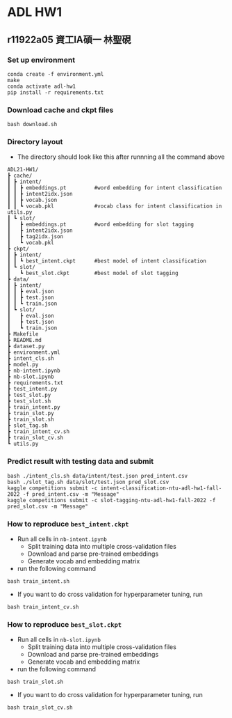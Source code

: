 # ADL HW1
## r11922a05 資工IA碩一 林聖硯

### Set up environment
```shell
conda create -f environment.yml
make
conda activate adl-hw1
pip install -r requirements.txt
```

### Download cache and ckpt files
```shell
bash download.sh
```

### Directory layout
- The directory should look like this after runnning all the command above
```
ADL21-HW1/ 
┣ cache/ 
┃ ┣ intent/ 
┃ ┃ ┣ embeddings.pt         #word embedding for intent classification
┃ ┃ ┣ intent2idx.json
┃ ┃ ┣ vocab.json                 
┃ ┃ ┗ vocab.pkl             #vocab class for intent classification in utils.py
┃ ┗ slot/
┃   ┣ embeddings.pt         #word embedding for slot tagging
┃   ┣ intent2idx.json
┃   ┣ tag2idx.json
┃   ┗ vocab.pkl
┣ ckpt/
┃ ┣ intent/
┃ ┃ ┗ best_intent.ckpt      #best model of intent classification
┃ ┗ slot/
┃   ┗ best_slot.ckpt        #best model of slot tagging
┣ data/
┃ ┣ intent/
┃ ┃ ┣ eval.json
┃ ┃ ┣ test.json
┃ ┃ ┗ train.json
┃ ┗ slot/
┃   ┣ eval.json
┃   ┣ test.json
┃   ┗ train.json
┣ Makefile
┣ README.md
┣ dataset.py
┣ environment.yml
┣ intent_cls.sh
┣ model.py
┣ nb-intent.ipynb
┣ nb-slot.ipynb
┣ requirements.txt
┣ test_intent.py
┣ test_slot.py
┣ test_slot.sh
┣ train_intent.py
┣ train_slot.py
┣ train_slot.sh
┣ slot_tag.sh
┣ train_intent_cv.sh
┣ train_slot_cv.sh
┗ utils.py
```

### Predict result with testing data and submit
```shell
bash ./intent_cls.sh data/intent/test.json pred_intent.csv
bash ./slot_tag.sh data/slot/test.json pred_slot.csv
kaggle competitions submit -c intent-classification-ntu-adl-hw1-fall-2022 -f pred_intent.csv -m "Message"
kaggle competitions submit -c slot-tagging-ntu-adl-hw1-fall-2022 -f pred_slot.csv -m "Message"
```

### How to reproduce `best_intent.ckpt`
- Run all cells in `nb-intent.ipynb`
    - Split training data into multiple cross-validation files
    - Download and parse pre-trained embeddings
    - Generate vocab and embedding matrix
- run the following command
```shell
bash train_intent.sh
```
- If you want to do cross validation for hyperparameter tuning, run
```shell
bash train_intent_cv.sh
```

### How to reproduce `best_slot.ckpt`
- Run all cells in `nb-slot.ipynb`
    - Split training data into multiple cross-validation files
    - Download and parse pre-trained embeddings
    - Generate vocab and embedding matrix
- run the following command
```shell
bash train_slot.sh
```
- If you want to do cross validation for hyperparameter tuning, run
```shell
bash train_slot_cv.sh
```